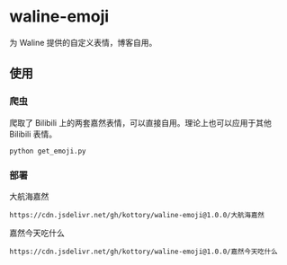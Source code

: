 # waline-emoji
为 Waline 提供的自定义表情，博客自用。

## 使用
### 爬虫
爬取了 Bilibili 上的两套嘉然表情，可以直接自用。理论上也可以应用于其他 Bilibili 表情。
```
python get_emoji.py
```

### 部署
大航海嘉然

```
https://cdn.jsdelivr.net/gh/kottory/waline-emoji@1.0.0/大航海嘉然
```

嘉然今天吃什么

```
https://cdn.jsdelivr.net/gh/kottory/waline-emoji@1.0.0/嘉然今天吃什么
```